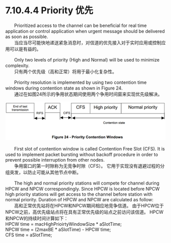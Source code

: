# 7.10.4.4 Priority 优先
　　Prioritized access to the channel can be beneficial for real time application or control application when urgent message should be delivered as soon as possible.  
　　当应当尽可能快地递送紧急消息时，对信道的优先接入对于实时应用或控制应用可以是有益的。  

　　Only two levels of priority (High and Normal) will be used to minimize complexity.  
　　只有两个优先级（高和正常）将用于最小化复杂性。  

　　Priority resolution is implemented by using two contention time windows during contention state as shown in Figure 24.  
　　通过在如图24所示的争用状态期间使用两个争用时间窗来实现优先级解决。

<center><img src="../images/G3_figure24.png"/></center>

　　First slot of contention window is called Contention Free Slot (CFS). It is used to implement packet bursting without backoff procedure in order to prevent possible interruption from other nodes.  
　　争用窗口的第一时隙称为无竞争时隙（CFS）。 它用于实现没有退避过程的分组突发，以防止可能从其他节点中断。  

　　The high and normal priority stations will compete for channel during HPCW and NPCW correspondingly. Since HPCW is located before NPCW high priority stations will get access to the channel before station with normal priority. Duration of HPCW and NPCW are calculated as follow:  
　　高和正常优先站将在HPCW和NPCW期间相应地竞争信道。 由于HPCW位于NPCW之前，高优先级站点将在具有正常优先级的站点之前访问该信道。 HPCW和NPCW的持续时间计算如下：  
HPCW time = macHighPrioirtyWindowSize * aSlotTime;  
NPCW time = (2maxBE * aSlotTime) - HPCW time;  
CFS time = aSlotTime;
